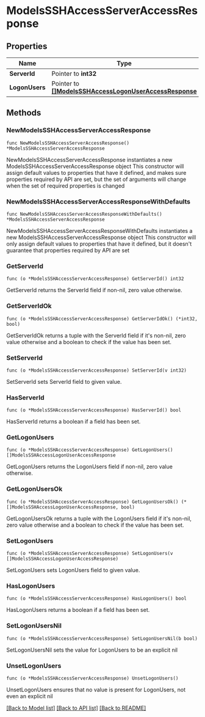 # ModelsSSHAccessServerAccessResponse

## Properties

Name | Type | Description | Notes
------------ | ------------- | ------------- | -------------
**ServerId** | Pointer to **int32** |  | [optional] 
**LogonUsers** | Pointer to [**[]ModelsSSHAccessLogonUserAccessResponse**](ModelsSSHAccessLogonUserAccessResponse.md) |  | [optional] 

## Methods

### NewModelsSSHAccessServerAccessResponse

`func NewModelsSSHAccessServerAccessResponse() *ModelsSSHAccessServerAccessResponse`

NewModelsSSHAccessServerAccessResponse instantiates a new ModelsSSHAccessServerAccessResponse object
This constructor will assign default values to properties that have it defined,
and makes sure properties required by API are set, but the set of arguments
will change when the set of required properties is changed

### NewModelsSSHAccessServerAccessResponseWithDefaults

`func NewModelsSSHAccessServerAccessResponseWithDefaults() *ModelsSSHAccessServerAccessResponse`

NewModelsSSHAccessServerAccessResponseWithDefaults instantiates a new ModelsSSHAccessServerAccessResponse object
This constructor will only assign default values to properties that have it defined,
but it doesn't guarantee that properties required by API are set

### GetServerId

`func (o *ModelsSSHAccessServerAccessResponse) GetServerId() int32`

GetServerId returns the ServerId field if non-nil, zero value otherwise.

### GetServerIdOk

`func (o *ModelsSSHAccessServerAccessResponse) GetServerIdOk() (*int32, bool)`

GetServerIdOk returns a tuple with the ServerId field if it's non-nil, zero value otherwise
and a boolean to check if the value has been set.

### SetServerId

`func (o *ModelsSSHAccessServerAccessResponse) SetServerId(v int32)`

SetServerId sets ServerId field to given value.

### HasServerId

`func (o *ModelsSSHAccessServerAccessResponse) HasServerId() bool`

HasServerId returns a boolean if a field has been set.

### GetLogonUsers

`func (o *ModelsSSHAccessServerAccessResponse) GetLogonUsers() []ModelsSSHAccessLogonUserAccessResponse`

GetLogonUsers returns the LogonUsers field if non-nil, zero value otherwise.

### GetLogonUsersOk

`func (o *ModelsSSHAccessServerAccessResponse) GetLogonUsersOk() (*[]ModelsSSHAccessLogonUserAccessResponse, bool)`

GetLogonUsersOk returns a tuple with the LogonUsers field if it's non-nil, zero value otherwise
and a boolean to check if the value has been set.

### SetLogonUsers

`func (o *ModelsSSHAccessServerAccessResponse) SetLogonUsers(v []ModelsSSHAccessLogonUserAccessResponse)`

SetLogonUsers sets LogonUsers field to given value.

### HasLogonUsers

`func (o *ModelsSSHAccessServerAccessResponse) HasLogonUsers() bool`

HasLogonUsers returns a boolean if a field has been set.

### SetLogonUsersNil

`func (o *ModelsSSHAccessServerAccessResponse) SetLogonUsersNil(b bool)`

 SetLogonUsersNil sets the value for LogonUsers to be an explicit nil

### UnsetLogonUsers
`func (o *ModelsSSHAccessServerAccessResponse) UnsetLogonUsers()`

UnsetLogonUsers ensures that no value is present for LogonUsers, not even an explicit nil

[[Back to Model list]](../README.md#documentation-for-models) [[Back to API list]](../README.md#documentation-for-api-endpoints) [[Back to README]](../README.md)


